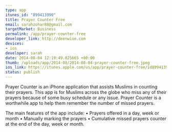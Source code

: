 ```yaml
--- 
type: app
itunes_id: "899413990"
title: Prayer Counter Free
email: sarahzohar88@gmail.com
targetMarket: Business
permalink: /app/prayer-counter-free
developer_link: http://deenwise.com
devices: 
- ios
developer: sarah
date: 2014-08-04 12:19:49.025665 +00:00
thumb: /uploads/app/2014-08/2014-08-04-prayer-counter-free.jpeg
ios_link: https://itunes.apple.com/us/app/prayer-counter-free/id899413990?mt=8
status: publish
---
```


Prayer Counter is an iPhone application that assists Muslims in counting their prayers. This app is for Muslims across the globe who miss any of their prayers because of some busy schedule or any issue. Prayer Counter is a worthwhile app to help them remember the number of missed prayers. 

The main features of the app include: 
• Prayers offered in a day, week or month
• Manually marking the prayers
• Cumulative missed prayers counter at the end of the day, week or month. 
